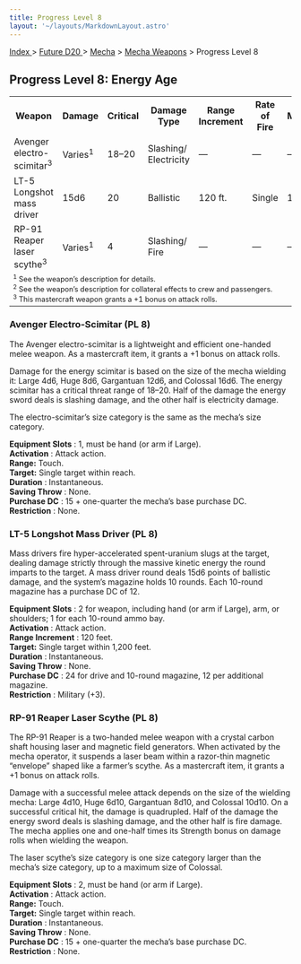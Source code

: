 ```yaml
---
title: Progress Level 8
layout: '~/layouts/MarkdownLayout.astro'
---
```


[ Index ](/) > [ Future D20 ](/future.d20.srd) > [Mecha](/future.d20.srd/mecha) > [Mecha Weapons](/future.d20.srd/mecha/mecha.weapons) > Progress Level 8

## Progress Level 8: Energy Age


<table> <tr><th>Weapon</th><th>Damage</th><th>Critical</th><th>Damage Type</th><th>Range Increment</th><th>Rate of Fire</th><th>Magazine</th><th>Size</th><th>Weight</th><th>Purchase DC</th><th>Restriction</th></tr> <tr><td>Avenger electro-scimitar<sup>3</sup></td><td>Varies<sup>1</sup></td><td>18–20</td><td>Slashing/ Electricity</td><td>—</td><td>—</td><td>—</td><td>Varies<sup>1</sup></td><td>—</td><td>Varies<sup>1</sup></td><td> —</td></tr> <tr class="shaded"><td>LT-5 Longshot mass driver</td><td>15d6</td><td>20</td><td>Ballistic</td><td>120 ft.</td><td>Single</td><td>10 box</td><td>Huge</td><td>90 lb.</td><td>24</td><td>Mil (+3)</td></tr> <tr><td>RP-91 Reaper laser scythe<sup>3</sup></td><td>Varies<sup>1</sup></td><td>4</td><td>Slashing/ Fire</td><td>—</td><td>—</td><td>—</td><td>Varies<sup>1</sup></td><td>—</td><td>Varies<sup>1</sup></td><td>—</td></tr> <tr><td colspan="11" style="text-align:left; font-size: .8em"> <sup>1</sup> See the weapon’s description for details.<br/> <sup>2</sup> See the weapon’s description for collateral effects to crew and passengers.<br/> <sup>3</sup> This mastercraft weapon grants a +1 bonus on attack rolls.<br/> </td></tr> </table>


### Avenger Electro-Scimitar (PL 8)

The Avenger electro-scimitar is a lightweight and efficient one-handed melee
weapon. As a mastercraft item, it grants a +1 bonus on attack rolls.

Damage for the energy scimitar is based on the size of the mecha wielding it:
Large 4d6, Huge 8d6, Gargantuan 12d6, and Colossal 16d6. The energy scimitar
has a critical threat range of 18–20. Half of the damage the energy sword
deals is slashing damage, and the other half is electricity damage.

The electro-scimitar’s size category is the same as the mecha’s size category.

**Equipment Slots** : 1, must be hand (or arm if Large).  
**Activation** : Attack action.  
**Range:** Touch.  
**Target:** Single target within reach.  
**Duration** : Instantaneous.  
**Saving Throw** : None.  
**Purchase DC** : 15 + one-quarter the mecha’s base purchase DC.  
**Restriction** : None.

### LT-5 Longshot Mass Driver (PL 8)

Mass drivers fire hyper-accelerated spent-uranium slugs at the target, dealing
damage strictly through the massive kinetic energy the round imparts to the
target. A mass driver round deals 15d6 points of ballistic damage, and the
system’s magazine holds 10 rounds. Each 10-round magazine has a purchase DC of
12.

**Equipment Slots** : 2 for weapon, including hand (or arm if Large), arm, or
shoulders; 1 for each 10-round ammo bay.  
**Activation** : Attack action.  
**Range Increment** : 120 feet.  
**Target:** Single target within 1,200 feet.  
**Duration** : Instantaneous.  
**Saving Throw** : None.  
**Purchase DC** : 24 for drive and 10-round magazine, 12 per additional
magazine.  
**Restriction** : Military (+3).

### RP-91 Reaper Laser Scythe (PL 8)

The RP-91 Reaper is a two-handed melee weapon with a crystal carbon shaft
housing laser and magnetic field generators. When activated by the mecha
operator, it suspends a laser beam within a razor-thin magnetic “envelope”
shaped like a farmer’s scythe. As a mastercraft item, it grants a +1 bonus on
attack rolls.

Damage with a successful melee attack depends on the size of the wielding
mecha: Large 4d10, Huge 6d10, Gargantuan 8d10, and Colossal 10d10. On a
successful critical hit, the damage is quadrupled. Half of the damage the
energy sword deals is slashing damage, and the other half is fire damage. The
mecha applies one and one-half times its Strength bonus on damage rolls when
wielding the weapon.

The laser scythe’s size category is one size category larger than the mecha’s
size category, up to a maximum size of Colossal.

**Equipment Slots** : 2, must be hand (or arm if Large).  
**Activation** : Attack action.  
**Range:** Touch.  
**Target:** Single target within reach.  
**Duration** : Instantaneous.  
**Saving Throw** : None.  
**Purchase DC** : 15 + one-quarter the mecha’s base purchase DC.  
**Restriction** : None.

